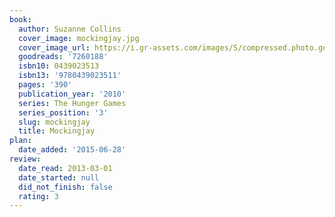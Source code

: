 ```yaml
---
book:
  author: Suzanne Collins
  cover_image: mockingjay.jpg
  cover_image_url: https://i.gr-assets.com/images/S/compressed.photo.goodreads.com/books/1586722918l/7260188._SX98_.jpg
  goodreads: '7260188'
  isbn10: 0439023513
  isbn13: '9780439023511'
  pages: '390'
  publication_year: '2010'
  series: The Hunger Games
  series_position: '3'
  slug: mockingjay
  title: Mockingjay
plan:
  date_added: '2015-06-28'
review:
  date_read: 2013-03-01
  date_started: null
  did_not_finish: false
  rating: 3
---
```

